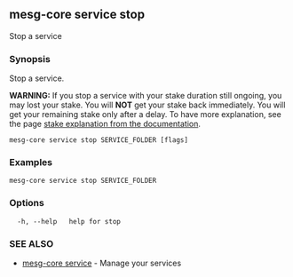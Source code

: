## mesg-core service stop

Stop a service

### Synopsis

Stop a service.

**WARNING:** If you stop a service with your stake duration still ongoing, you may lost your stake.
You will **NOT** get your stake back immediately. You will get your remaining stake only after a delay.
To have more explanation, see the page [stake explanation from the documentation]().

```
mesg-core service stop SERVICE_FOLDER [flags]
```

### Examples

```
mesg-core service stop SERVICE_FOLDER
```

### Options

```
  -h, --help   help for stop
```

### SEE ALSO

* [mesg-core service](mesg-core_service.md)	 - Manage your services

